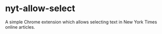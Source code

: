 # nyt-allow-select
A simple Chrome extension which allows selecting text in New York Times online articles.
